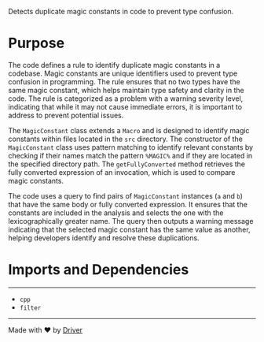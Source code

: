 <!--------------------------------------------------------------------------------->
<!-- IMPORTANT: This file is auto-generated by Driver (https://driver.ai). -------->
<!-- Manual edits may be overwritten on future commits. --------------------------->
<!--------------------------------------------------------------------------------->

Detects duplicate magic constants in code to prevent type confusion.

# Purpose
The code defines a rule to identify duplicate magic constants in a codebase. Magic constants are unique identifiers used to prevent type confusion in programming. The rule ensures that no two types have the same magic constant, which helps maintain type safety and clarity in the code. The rule is categorized as a problem with a warning severity level, indicating that while it may not cause immediate errors, it is important to address to prevent potential issues.

The `MagicConstant` class extends a `Macro` and is designed to identify magic constants within files located in the `src` directory. The constructor of the `MagicConstant` class uses pattern matching to identify relevant constants by checking if their names match the pattern `%MAGIC%` and if they are located in the specified directory path. The `getFullyConverted` method retrieves the fully converted expression of an invocation, which is used to compare magic constants.

The code uses a query to find pairs of `MagicConstant` instances (`a` and `b`) that have the same body or fully converted expression. It ensures that the constants are included in the analysis and selects the one with the lexicographically greater name. The query then outputs a warning message indicating that the selected magic constant has the same value as another, helping developers identify and resolve these duplications.
# Imports and Dependencies

---
- `cpp`
- `filter`



---
Made with ❤️ by [Driver](https://www.driver.ai/)